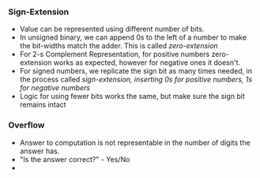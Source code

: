 ### Sign-Extension
- Value can be represented using different number of bits.
- In unsigned binary, we can append 0s to the left of a number to make the bit-widths match the adder. This is called *zero-extension*
- For 2-s Complement Representation, for positive numbers zero-extension works as expected, however for negative ones it doesn't.
- For signed numbers, we replicate the sign bit as many times needed, in the process called *sign-extension, inserting 0s for positive numbers, 1s for negative numbers*
- Logic for using fewer bits works the same, but make sure the sign bit remains intact 

### Overflow
- Answer to computation is not representable in the number of digits the answer has.
- "Is the answer correct?" - Yes/No
- 